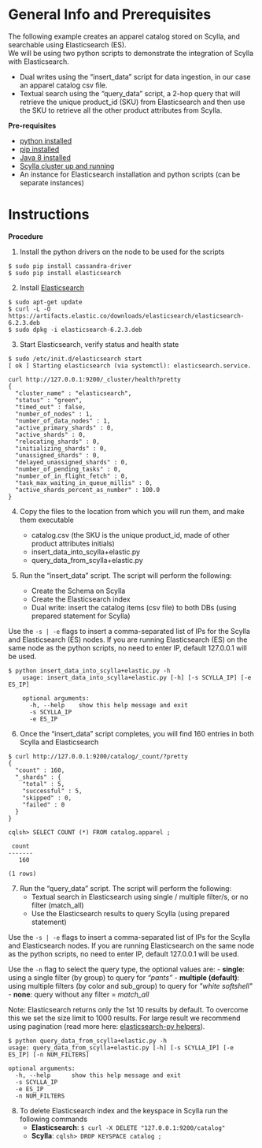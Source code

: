 General Info and Prerequisites
==============================

The following example creates an apparel catalog stored on Scylla, and searchable using Elasticsearch (ES).      
We will be using two python scripts to demonstrate the integration of Scylla with Elasticsearch.
- Dual writes using the “insert_data” script for data ingestion, in our case an apparel catalog csv file.
- Textual search using the “query_data” script, a 2-hop query that will retrieve the unique product_id (SKU) from Elasticsearch and then use the SKU to retrieve all the other product attributes from Scylla.


**Pre-requisites**
- [python installed](https://www.python.org/download/releases/2.7/)
- [pip installed](https://packaging.python.org/guides/installing-using-linux-tools/)
- [Java 8 installed](http://openjdk.java.net/install/)
- [Scylla cluster up and running](https://www.scylladb.com/download/)
- An instance for Elasticsearch installation and python scripts (can be separate instances)



Instructions
============

**Procedure**
1. Install the python drivers on the node to be used for the scripts
```
$ sudo pip install cassandra-driver
$ sudo pip install elasticsearch
```

2. Install [Elasticsearch](https://www.elastic.co/guide/en/beats/libbeat/current/elasticsearch-installation.html)
```
$ sudo apt-get update
$ curl -L -O https://artifacts.elastic.co/downloads/elasticsearch/elasticsearch-6.2.3.deb 
$ sudo dpkg -i elasticsearch-6.2.3.deb
```

3. Start Elasticsearch, verify status and health state
```
$ sudo /etc/init.d/elasticsearch start
[ ok ] Starting elasticsearch (via systemctl): elasticsearch.service.
```
```
curl http://127.0.0.1:9200/_cluster/health?pretty 
{
  "cluster_name" : "elasticsearch",
  "status" : "green",
  "timed_out" : false,
  "number_of_nodes" : 1,
  "number_of_data_nodes" : 1,
  "active_primary_shards" : 0,
  "active_shards" : 0,
  "relocating_shards" : 0,
  "initializing_shards" : 0,
  "unassigned_shards" : 0,
  "delayed_unassigned_shards" : 0,
  "number_of_pending_tasks" : 0,
  "number_of_in_flight_fetch" : 0,
  "task_max_waiting_in_queue_millis" : 0,
  "active_shards_percent_as_number" : 100.0
}
```

4. Copy the files to the location from which you will run them, and make them executable
	- catalog.csv (the SKU is the unique product_id, made of other product attributes initials)
	- insert_data_into_scylla+elastic.py
	- query_data_from_scylla+elastic.py

5. Run the “insert_data” script. The script will perform the following:
	- Create the Schema on Scylla
	- Create the Elasticsearch index
	- Dual write: insert the catalog items (csv file) to both DBs (using prepared statement for Scylla)

Use the ```-s | -e``` flags to insert a comma-separated list of IPs for the Scylla and Elasticsearch (ES) nodes.
If you are running Elasticsearch (ES) on the same node as the python scripts, no need to enter IP, default 127.0.0.1 will be used.

```
$ python insert_data_into_scylla+elastic.py -h
	usage: insert_data_into_scylla+elastic.py [-h] [-s SCYLLA_IP] [-e ES_IP]

	optional arguments:
	  -h, --help    show this help message and exit
	  -s SCYLLA_IP
	  -e ES_IP
```

6. Once the “insert_data” script completes, you will find 160 entries in both Scylla and Elasticsearch
```
$ curl http://127.0.0.1:9200/catalog/_count/?pretty
{
  "count" : 160,
  "_shards" : {
    "total" : 5,
    "successful" : 5,
    "skipped" : 0,
    "failed" : 0
  }
}
```
```
cqlsh> SELECT COUNT (*) FROM catalog.apparel ;

 count
-------
   160

(1 rows)
```

7. Run the “query_data” script. The script will perform the following:
	- Textual search in Elasticsearch using single / multiple filter/s, or no filter (match_all)
	- Use the Elasticsearch results to query Scylla (using prepared statement)

Use the ```-s | -e``` flags to insert a comma-separated list of IPs for the Scylla and Elasticsearch nodes.
If you are running Elasticsearch on the same node as the python scripts, no need to enter IP, default 127.0.0.1 will be used.

Use the ```-n``` flag to select the query type, the optional values are:
	- **single**: using a single filter (by group) to query for *“pants”*
	- **multiple (default)**: using multiple filters (by color and sub_group) to query for *"white softshell"*
	- **none**: query without any filter = *match_all*

Note: Elasticsearch returns only the 1st 10 results by default. To overcome this we set the size limit to 1000 results. For large result we recommend using pagination (read more here: [elasticsearch-py helpers](http://elasticsearch-py.readthedocs.io/en/master/helpers.html?highlight=scroll)).

```
$ python query_data_from_scylla+elastic.py -h
usage: query_data_from_scylla+elastic.py [-h] [-s SCYLLA_IP] [-e ES_IP] [-n NUM_FILTERS]

optional arguments:
  -h, --help      show this help message and exit
  -s SCYLLA_IP
  -e ES_IP
  -n NUM_FILTERS
```

8. To delete Elasticsearch index and the keyspace in Scylla run the following commands
	- **Elasticsearch**:  ```$ curl -X DELETE "127.0.0.1:9200/catalog"```
	- **Scylla**:  ```cqlsh> DROP KEYSPACE catalog ;```

